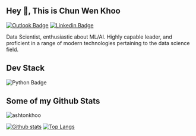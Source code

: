 ## Hey 👋, This is Chun Wen Khoo
[![Outlook Badge](https://img.shields.io/badge/Microsoft_Outlook-0078D4?style=for-the-badge&logo=microsoft-outlook&logoColor=white&link=mailto:ashton.khoo@hotmail.com)](mailto:ashton.khoo@hotmail.com) 
[![Linkedin Badge](https://img.shields.io/badge/LinkedIn-0077B5?style=for-the-badge&logo=linkedin&logoColor=white&link=https://www.linkedin.com/in/chun-wen-khoo/)](https://www.linkedin.com/in/chun-wen-khoo/) 
<p align='left'>Data Scientist, enthusiastic about ML/AI. Highly capable leader, and proficient in a range of modern technologies pertaining to the data science field. </p>

## Dev Stack
![Python Badge](https://img.shields.io/badge/Python-3776AB?style=for-the-badge&logo=python&logoColor=white)


## Some of my Github Stats
<p align=left> <img src=https://komarev.com/ghpvc/?username=ashtonkhoo alt=ashtonkhoo /> </p>

[![Github stats](https://github-readme-stats.vercel.app/api?username=ashtonkhoo&show_icons=true&include_all_commits=true)](https://github.com/ashtonkhoo/github-readme-stats)
[![Top Langs](https://github-readme-stats.vercel.app/api/top-langs/?username=ashtonkhoo&layout=compact)](https://github.com/ashtonkhoo/github-readme-stats)


